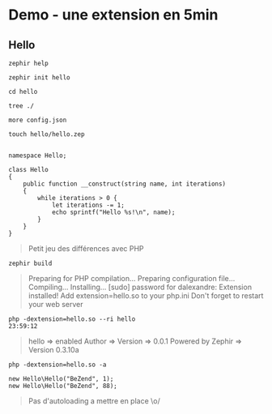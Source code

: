 # Demo - une extension en 5min

## Hello

    zephir help

    zephir init hello

    cd hello

    tree ./

    more config.json

    touch hello/hello.zep


    namespace Hello;

    class Hello
    {
        public function __construct(string name, int iterations)
        {
            while iterations > 0 {
                let iterations -= 1;
                echo sprintf("Hello %s!\n", name);
            }
        }
    }


> Petit jeu des différences avec PHP

    zephir build

> Preparing for PHP compilation...
> Preparing configuration file...
> Compiling...
> Installing...
> [sudo] password for dalexandre:
> Extension installed!
> Add extension=hello.so to your php.ini
> Don't forget to restart your web server

    php -dextension=hello.so --ri hello                                                                                                                                                                                        23:59:12

> hello => enabled
> Author =>
> Version => 0.0.1
> Powered by Zephir => Version 0.3.10a

    php -dextension=hello.so -a

    new Hello\Hello("BeZend", 1);
    new Hello\Hello("BeZend", 88);

> Pas d'autoloading a mettre en place \o/


